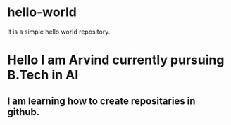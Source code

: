 # hello-world
It is a simple hello world repository.
# Hello I am Arvind currently pursuing B.Tech in AI
## I am learning how to create repositaries in github.
